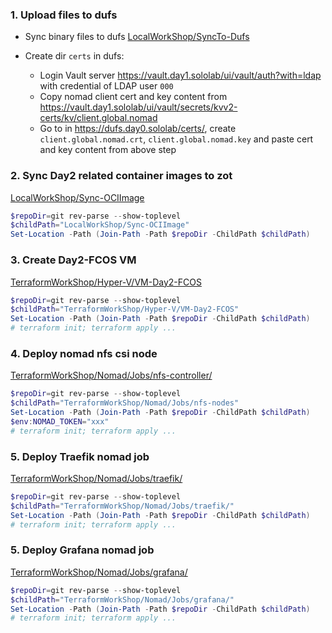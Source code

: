 ### 1. Upload files to dufs
- Sync binary files to dufs [LocalWorkShop/SyncTo-Dufs](../../LocalWorkShop/SyncTo-Dufs)

- Create dir `certs` in dufs: 
  - Login Vault server https://vault.day1.sololab/ui/vault/auth?with=ldap with credential of LDAP user `000`
  - Copy nomad client cert and key content from https://vault.day1.sololab/ui/vault/secrets/kvv2-certs/kv/client.global.nomad
  - Go to in https://dufs.day0.sololab/certs/, create `client.global.nomad.crt`, `client.global.nomad.key` and paste cert and key content from above step

### 2. Sync Day2 related container images to zot
[LocalWorkShop/Sync-OCIImage](../../LocalWorkShop/Sync-OCIImage/Sync-OCIImage.ps1)
```powershell
$repoDir=git rev-parse --show-toplevel
$childPath="LocalWorkShop/Sync-OCIImage"
Set-Location -Path (Join-Path -Path $repoDir -ChildPath $childPath)
```

### 3. Create Day2-FCOS VM
[TerraformWorkShop/Hyper-V/VM-Day2-FCOS](../../TerraformWorkShop/Hyper-V/VM-Day2-FCOS/)
```powershell
$repoDir=git rev-parse --show-toplevel
$childPath="TerraformWorkShop/Hyper-V/VM-Day2-FCOS"
Set-Location -Path (Join-Path -Path $repoDir -ChildPath $childPath)
# terraform init; terraform apply ...
```

### 4. Deploy nomad nfs csi node
[TerraformWorkShop/Nomad/Jobs/nfs-controller/](../../TerraformWorkShop/Nomad/Jobs/nfs-nodes/)
```powershell
$repoDir=git rev-parse --show-toplevel
$childPath="TerraformWorkShop/Nomad/Jobs/nfs-nodes"
Set-Location -Path (Join-Path -Path $repoDir -ChildPath $childPath)
$env:NOMAD_TOKEN="xxx"
# terraform init; terraform apply ...
```

### 5. Deploy Traefik nomad job
[TerraformWorkShop/Nomad/Jobs/traefik/](../../TerraformWorkShop/Nomad/Jobs/traefik/)
```powershell
$repoDir=git rev-parse --show-toplevel
$childPath="TerraformWorkShop/Nomad/Jobs/traefik/"
Set-Location -Path (Join-Path -Path $repoDir -ChildPath $childPath)
# terraform init; terraform apply ...
```

### 5. Deploy Grafana nomad job
[TerraformWorkShop/Nomad/Jobs/grafana/](../../TerraformWorkShop/Nomad/Jobs/grafana/)
```powershell
$repoDir=git rev-parse --show-toplevel
$childPath="TerraformWorkShop/Nomad/Jobs/grafana/"
Set-Location -Path (Join-Path -Path $repoDir -ChildPath $childPath)
# terraform init; terraform apply ...
```